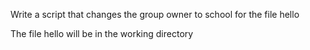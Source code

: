 Write a script that changes the group owner to school for the file hello



The file hello will be in the working directory

